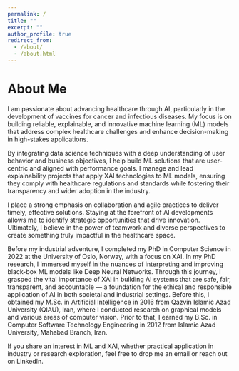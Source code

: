 ```yaml
---
permalink: /
title: ""
excerpt: ""
author_profile: true
redirect_from: 
  - /about/
  - /about.html
---
```

About Me
=====
I am passionate about advancing healthcare through AI, particularly in the development of vaccines for cancer and infectious diseases. My focus is on building reliable, explainable, and innovative machine learning (ML) models that address complex healthcare challenges and enhance decision-making in high-stakes applications.

By integrating data science techniques with a deep understanding of user behavior and business objectives, I help build ML solutions that are user-centric and aligned with performance goals. I manage and lead explainability projects that apply XAI technologies to ML models, ensuring they comply with healthcare regulations and standards while fostering their transparency and wider adoption in the industry.

I place a strong emphasis on collaboration and agile practices to deliver timely, effective solutions. Staying at the forefront of AI developments allows me to identify strategic opportunities that drive innovation. Ultimately, I believe in the power of teamwork and diverse perspectives to create something truly impactful in the healthcare space.

Before my industrial adventure, I completed my PhD in Computer Science in 2022 at the University of Oslo, Norway, with a focus on XAI. In my PhD research, I immersed myself in the nuances of interpreting and improving black-box ML models like Deep Neural Networks. Through this journey, I grasped the vital importance of XAI in building AI systems that are safe, fair, transparent, and accountable — a foundation for the ethical and responsible application of AI in both societal and industrial settings. Before this, I obtained my M.Sc. in Artificial Intelligence in 2016 from Qazvin Islamic Azad University (QIAU), Iran, where I conducted research on graphical models and various areas of computer vision. Prior to that, I earned my B.Sc. in Computer Software Technology Engineering in 2012 from Islamic Azad University, Mahabad Branch, Iran.

If you share an interest in ML and XAI, whether practical application in industry or research exploration, feel free to drop me an email or reach out on LinkedIn. 

